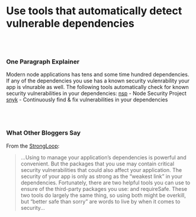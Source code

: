 # Use tools that automatically detect vulnerable dependencies

<br/><br/>

### One Paragraph Explainer

Modern node applications has tens and some time hundred dependencies. If any of the dependencies
you use has a known security vulenrability your app is vlnurable as well.
The following tools automatically check for known security vulnerabilities in your dependencies:
[nsp](https://www.npmjs.com/package/nsp) - Node Security Project
[snyk](https://snyk.io/) - Continuously find & fix vulnerabilities in your dependencies

<br/><br/>

### What Other Bloggers Say
From the [StrongLoop](https://strongloop.com/strongblog/best-practices-for-express-in-production-part-one-security/):

> ...Using to manage your application’s dependencies is powerful and convenient.  But the packages that you use may contain critical security vulnerabilities that could also affect your application.  The security of your app is only as strong as the “weakest link” in your dependencies. Fortunately, there are two helpful tools you can use to ensure of the third-party packages you use: and requireSafe.  These two tools do largely the same thing, so using both might be overkill, but “better safe than sorry” are words to live by when it comes to security...
